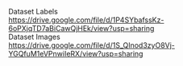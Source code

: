 Dataset Labels  
https://drive.google.com/file/d/1P4SYbafssKz-6oPXjqTD7aBiCawQjHEk/view?usp=sharing  
Dataset Images  
https://drive.google.com/file/d/1S_QInod3zyO8Vj-YGQfuM1eVPnwiIeRX/view?usp=sharing
